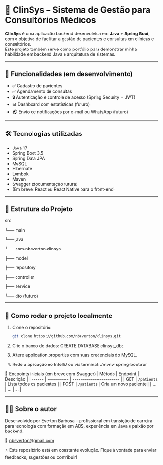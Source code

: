 # 🏥 ClinSys – Sistema de Gestão para Consultórios Médicos

**ClinSys** é uma aplicação backend desenvolvida em **Java + Spring Boot**, com o objetivo de facilitar a gestão de pacientes e consultas em clínicas e consultórios.  
Este projeto também serve como portfólio para demonstrar minha habilidade em backend Java e arquitetura de sistemas.

---

## 🚀 Funcionalidades (em desenvolvimento)

- ✅ Cadastro de pacientes  
- ✅ Agendamento de consultas  
- 🔒 Autenticação e controle de acesso (Spring Security + JWT)  
- 📊 Dashboard com estatísticas (futuro)  
- 📬 Envio de notificações por e-mail ou WhatsApp (futuro)

---

## 🛠️ Tecnologias utilizadas

- Java 17  
- Spring Boot 3.5  
- Spring Data JPA  
- MySQL  
- Hibernate  
- Lombok  
- Maven  
- Swagger (documentação futura)  
- (Em breve: React ou React Native para o front-end)

---

## 💾 Estrutura do Projeto

src

└── main

└── java

└── com.nbeverton.clinsys

├── model

├── repository

├── controller

├── service

└── dto (futuro)


---

## 🧪 Como rodar o projeto localmente

1. Clone o repositório:
   ```bash
   git clone https://github.com/nbeverton/clinsys.git

2. Crie o banco de dados:
CREATE DATABASE clinsys_db;

3. Altere application.properties com suas credenciais do MySQL.

4. Rode a aplicação no IntelliJ ou via terminal:
./mvnw spring-boot:run

📂 Endpoints iniciais (em breve com Swagger)
| Método | Endpoint    | Descrição                |
| ------ | ----------- | ------------------------ |
| GET    | `/patients` | Lista todos os pacientes |
| POST   | `/patients` | Cria um novo paciente    |
| ...    | ...         | ...                      |

---

## 👨‍💻 Sobre o autor

Desenvolvido por Everton Barbosa – profissional em transição de carreira para tecnologia com formação em ADS, experiência em Java e paixão por backend.

📧 nbeverton@gmail.com


⭐ Este repositório está em constante evolução. Fique à vontade para enviar feedbacks, sugestões ou contribuir!
